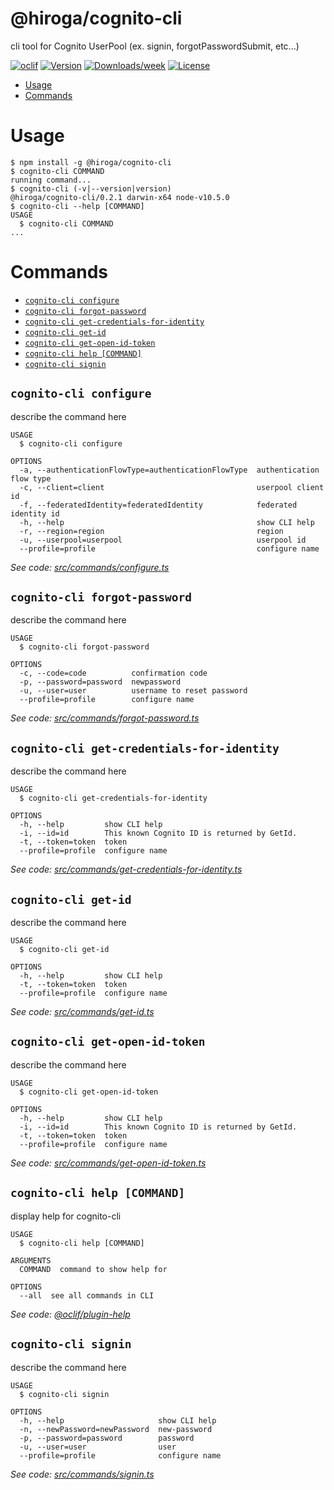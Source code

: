 @hiroga/cognito-cli
============================

cli tool for Cognito UserPool (ex. signin, forgotPasswordSubmit, etc...)

[![oclif](https://img.shields.io/badge/cli-oclif-brightgreen.svg)](https://oclif.io)
[![Version](https://img.shields.io/npm/v/@hiroga/cognito-cli.svg)](https://npmjs.org/package/@hiroga/cognito-cli)
[![Downloads/week](https://img.shields.io/npm/dw/@hiroga/cognito-cli.svg)](https://npmjs.org/package/@hiroga/cognito-cli)
[![License](https://img.shields.io/npm/l/@hiroga/cognito-cli.svg)](https://github.com/hiroga-cc/cognito-cli/blob/master/package.json)

<!-- toc -->
* [Usage](#usage)
* [Commands](#commands)
<!-- tocstop -->
# Usage
<!-- usage -->
```sh-session
$ npm install -g @hiroga/cognito-cli
$ cognito-cli COMMAND
running command...
$ cognito-cli (-v|--version|version)
@hiroga/cognito-cli/0.2.1 darwin-x64 node-v10.5.0
$ cognito-cli --help [COMMAND]
USAGE
  $ cognito-cli COMMAND
...
```
<!-- usagestop -->
# Commands
<!-- commands -->
* [`cognito-cli configure`](#cognito-cli-configure)
* [`cognito-cli forgot-password`](#cognito-cli-forgot-password)
* [`cognito-cli get-credentials-for-identity`](#cognito-cli-get-credentials-for-identity)
* [`cognito-cli get-id`](#cognito-cli-get-id)
* [`cognito-cli get-open-id-token`](#cognito-cli-get-open-id-token)
* [`cognito-cli help [COMMAND]`](#cognito-cli-help-command)
* [`cognito-cli signin`](#cognito-cli-signin)

## `cognito-cli configure`

describe the command here

```
USAGE
  $ cognito-cli configure

OPTIONS
  -a, --authenticationFlowType=authenticationFlowType  authentication flow type
  -c, --client=client                                  userpool client id
  -f, --federatedIdentity=federatedIdentity            federated identity id
  -h, --help                                           show CLI help
  -r, --region=region                                  region
  -u, --userpool=userpool                              userpool id
  --profile=profile                                    configure name
```

_See code: [src/commands/configure.ts](https://github.com/hiroga-cc/cognito-cli/blob/v0.2.1/src/commands/configure.ts)_

## `cognito-cli forgot-password`

describe the command here

```
USAGE
  $ cognito-cli forgot-password

OPTIONS
  -c, --code=code          confirmation code
  -p, --password=password  newpassword
  -u, --user=user          username to reset password
  --profile=profile        configure name
```

_See code: [src/commands/forgot-password.ts](https://github.com/hiroga-cc/cognito-cli/blob/v0.2.1/src/commands/forgot-password.ts)_

## `cognito-cli get-credentials-for-identity`

describe the command here

```
USAGE
  $ cognito-cli get-credentials-for-identity

OPTIONS
  -h, --help         show CLI help
  -i, --id=id        This known Cognito ID is returned by GetId.
  -t, --token=token  token
  --profile=profile  configure name
```

_See code: [src/commands/get-credentials-for-identity.ts](https://github.com/hiroga-cc/cognito-cli/blob/v0.2.1/src/commands/get-credentials-for-identity.ts)_

## `cognito-cli get-id`

describe the command here

```
USAGE
  $ cognito-cli get-id

OPTIONS
  -h, --help         show CLI help
  -t, --token=token  token
  --profile=profile  configure name
```

_See code: [src/commands/get-id.ts](https://github.com/hiroga-cc/cognito-cli/blob/v0.2.1/src/commands/get-id.ts)_

## `cognito-cli get-open-id-token`

describe the command here

```
USAGE
  $ cognito-cli get-open-id-token

OPTIONS
  -h, --help         show CLI help
  -i, --id=id        This known Cognito ID is returned by GetId.
  -t, --token=token  token
  --profile=profile  configure name
```

_See code: [src/commands/get-open-id-token.ts](https://github.com/hiroga-cc/cognito-cli/blob/v0.2.1/src/commands/get-open-id-token.ts)_

## `cognito-cli help [COMMAND]`

display help for cognito-cli

```
USAGE
  $ cognito-cli help [COMMAND]

ARGUMENTS
  COMMAND  command to show help for

OPTIONS
  --all  see all commands in CLI
```

_See code: [@oclif/plugin-help](https://github.com/oclif/plugin-help/blob/v2.1.6/src/commands/help.ts)_

## `cognito-cli signin`

describe the command here

```
USAGE
  $ cognito-cli signin

OPTIONS
  -h, --help                     show CLI help
  -n, --newPassword=newPassword  new-password
  -p, --password=password        password
  -u, --user=user                user
  --profile=profile              configure name
```

_See code: [src/commands/signin.ts](https://github.com/hiroga-cc/cognito-cli/blob/v0.2.1/src/commands/signin.ts)_
<!-- commandsstop -->
